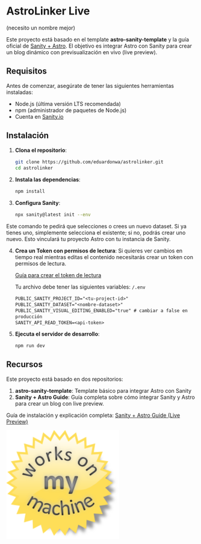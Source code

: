 # AstroLinker Live
(necesito un nombre mejor)

Este proyecto está basado en el template **astro-sanity-template** y la guía oficial de [Sanity + Astro](https://www.sanity.io/guides/sanity-astro-blog). El objetivo es integrar Astro con Sanity para crear un blog dinámico con previsualización en vivo (live preview).

## Requisitos

Antes de comenzar, asegúrate de tener las siguientes herramientas instaladas:

- Node.js (última versión LTS recomendada)
- npm (administrador de paquetes de Node.js)
- Cuenta en [Sanity.io](https://www.sanity.io)

## Instalación

1. **Clona el repositorio**:
   ```sh
   git clone https://github.com/eduardonwa/astrolinker.git
   cd astrolinker
   ```

2. **Instala las dependencias**:
    ```sh
    npm install
    ```

3. **Configura Sanity**:
    ```sh
    npx sanity@latest init --env
    ```

Este comando te pedirá que selecciones o crees un nuevo dataset. Si ya tienes uno, simplemente selecciona el existente; si no, podrás crear uno nuevo. Esto vinculará tu proyecto Astro con tu instancia de Sanity.

4. **Crea un Token con permisos de lectura**:
    Si quieres ver cambios en tiempo real mientras editas el contenido necesitarás crear un token con permisos de lectura. 
    
    [Guía para crear el token de lectura](https://www.sanity.io/guides/sanity-astro-blog#9d8f2fb62231)

    Tu archivo debe tener las siguientes variables:
    ```/.env```
    ```
    PUBLIC_SANITY_PROJECT_ID="<tu-project-id>"
    PUBLIC_SANITY_DATASET="<nombre-dataset>"
    PUBLIC_SANITY_VISUAL_EDITING_ENABLED="true" # cambiar a false en producción
    SANITY_API_READ_TOKEN=<api-token>
    ```

5. **Ejecuta el servidor de desarrollo**:
    ```sh
    npm run dev
    ```

## Recursos

Este proyecto está basado en dos repositorios:

1. **astro-sanity-template**: Template básico para integrar Astro con Sanity
2. **Sanity + Astro Guide**: Guía completa sobre cómo integrar Sanity y Astro para crear un blog con live preview. 

Guía de instalación y explicación completa: [Sanity + Astro Guide (Live Preview)](https://www.sanity.io/guides/sanity-astro-blog)

<img src="public/works-on-my-machine.png" alt="" width="300" />
